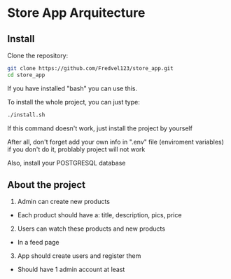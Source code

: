 # Store App Arquitecture

## Install

Clone the repository:

```bash
git clone https://github.com/Fredvel123/store_app.git
cd store_app
```

If you have installed "bash" you can use this.

To install the whole project, you can just type:

```bash
./install.sh
```

If this command doesn't work, just install the project by yourself

After all, don't forget add your own info in ".env" file (enviroment variables)
if you don't do it, problably project will not work

Also, install your POSTGRESQL database

## About the project

1. Admin can create new products

-   Each product should have a: title, description, pics, price

2. Users can watch these products and new products

-   In a feed page

3. App should create users and register them

-   Should have 1 admin account at least

